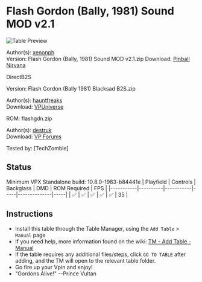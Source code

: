 ﻿# Flash Gordon (Bally, 1981) Sound MOD v2.1

![Table Preview](../../images/vpx-flashgordonsm.png)

Author(s): [xenonph](https://vpuniverse.com/profile/8789-xenonph/)  
Version: Flash Gordon (Bally, 1981) Sound MOD v2.1.zip
Download:  [Pinball Nirvana](https://pinballnirvana.com/forums/resources/flash-gordon-bally-1981-sound-mod.6346/)

DirectB2S

Version: Flash Gordon (Bally 1981) Blacksad B2S.zip

Author(s): [hauntfreaks ](https://vpuniverse.com/profile/5216-hauntfreaks/)  
Download:  [VPUniverse](https://vpuniverse.com/files/file/12828-flash-gordon-bally-1981-alt-b2s/)

ROM:
flashgdn.zip

Author(s): [destruk](https://www.vpforums.org/index.php?showuser=5)  
Download:  [VP Forums](https://www.vpforums.org/index.php?app=downloads&showfile=668)

Tested by:
[TechZombie]

## Status 

Minimum VPX Standalone build: 10.8.0-1983-b84441e
| Playfield | Controls | Backglass | DMD | ROM Required | FPS | 
|-----------|----------|-----------|-----|--------------|-----|
| :white_check_mark: | :white_check_mark: | :white_check_mark: | :white_check_mark: | :white_check_mark: | 35 |

## Instructions

- Install this table through the Table Manager, using the `Add Table` > `Manual` page
- If you need help, more information found on the wiki: [TM - Add Table - Manual](https://github.com/LegendsUnchained/vpx-standalone-alp4k/wiki/%5B04%5D-%F0%9F%A7%A1-TM-%E2%80%90-Other-Features#add-table---manual)
- If the table requires any additional files/steps, click `GO TO TABLE` after adding, and the TM will open to the relevant table folder.
- Go fire up your Vpin and enjoy!
- "Gordons Alive!" --Prince Vultan

